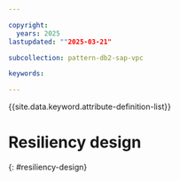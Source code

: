 ```yaml
---

copyright:
  years: 2025
lastupdated: ""2025-03-21"

subcollection: pattern-db2-sap-vpc

keywords:

---
```


{{site.data.keyword.attribute-definition-list}}

# Resiliency design
{: #resiliency-design}
